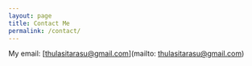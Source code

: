 ```yaml
---
layout: page
title: Contact Me
permalink: /contact/
---
```


My email: [thulasitarasu@gmail.com](mailto: thulasitarasu@gmail.com)
